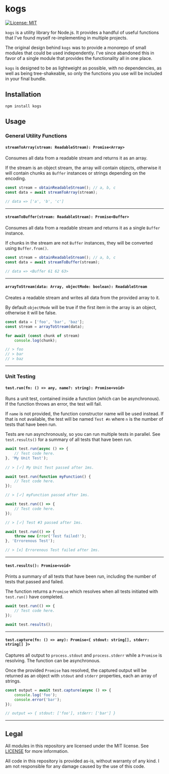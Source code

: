 # kogs
[![License: MIT](https://img.shields.io/github/license/kruithne/kogs?style=flat-square)](https://github.com/Kruithne/kogs/blob/main/LICENSE)

`kogs` is a utility library for Node.js. It provides a handful of useful functions that I've found myself re-implementing in multiple projects.

The original design behind `kogs` was to provide a monorepo of small modules that could be used independently. I've since abandoned this in favor of a single module that provides the functionality all in one place.

`kogs` is designed to be as lightweight as possible, with no dependencies, as well as being tree-shakeable, so only the functions you use will be included in your final bundle.

## Installation

```
npm install kogs
```

## Usage
### General Utility Functions

#### `streamToArray(stream: ReadableStream): Promise<Array>`
Consumes all data from a readable stream and returns it as an array.

If the stream is an object stream, the array will contain objects, otherwise it will contain chunks as `Buffer` instances or strings depending on the encoding.

```js
const stream = obtainReadableStream(); // a, b, c
const data = await streamToArray(stream);

// data => ['a', 'b', 'c']
```
---
#### `streamToBuffer(stream: ReadableStream): Promise<Buffer>`
Consumes all data from a readable stream and returns it as a single `Buffer` instance.

If chunks in the stream are not `Buffer` instances, they will be converted using `Buffer.from()`.

```js
const stream = obtainReadableStream(); // a, b, c
const data = await streamToBuffer(stream);

// data => <Buffer 61 62 63>
```
---
#### `arrayToStream(data: Array, objectMode: boolean): ReadableStream`
Creates a readable stream and writes all data from the provided array to it.

By default `objectMode` will be true if the first item in the array is an object, otherwise it will be false.


```js
const data = ['foo', 'bar', 'baz'];
const stream = arrayToStream(data);

for await (const chunk of stream)
	console.log(chunk);

// > foo
// > bar
// > baz
```

---
### Unit Testing

#### `test.run(fn: () => any, name?: string): Promise<void>`
Runs a unit test, contained inside a function (which can be asynchronous). If the function throws an error, the test will fail.

If `name` is not provided, the function constructor name will be used instead. If that is not available, the test will be named `Test #n` where `n` is the number of tests that have been run.

Tests are run asynchronously, so you can run multiple tests in parallel. See `test.results()` for a summary of all tests that have been run.

```js
await test.run(async () => {
	// Test code here.
}, 'My Unit Test');
 
// > [✓] My Unit Test passed after 1ms.

await test.run(function myFunction() {
	// Test code here.
});

// > [✓] myFunction passed after 1ms.

await test.run(() => {
	// Test code here.
});

// > [✓] Test #3 passed after 1ms.

await test.run(() => {
	throw new Error('Test failed!');
}, 'Errorenous Test');

// > [x] Errorenous Test failed after 1ms.
```
---
#### `test.results(): Promise<void>`

Prints a summary of all tests that have been run, including the number of tests that passed and failed.

The function returns a `Promise` which resolves when all tests initiated with `test.run()` have completed.

```js
await test.run(() => {
	// Test code here.
});

await test.results();
```
---
#### `test.capture(fn: () => any): Promise<{ stdout: string[], stderr: string[] }>`

Captures all output to `process.stdout` and `process.stderr` while a `Promise` is resolving. The function can be asynchronous.

Once the provided `Promise` has resolved, the captured output will be returned as an object with `stdout` and `stderr` properties, each an array of strings.

```js
const output = await test.capture(async () => {
	console.log('foo');
	console.error('bar');
});

// output => { stdout: ['foo'], stderr: ['bar'] }
```
---


## Legal
All modules in this repository are licensed under the MIT license. See [LICENSE](LICENSE) for more information.

All code in this repository is provided as-is, without warranty of any kind. I am not responsible for any damage caused by the use of this code.